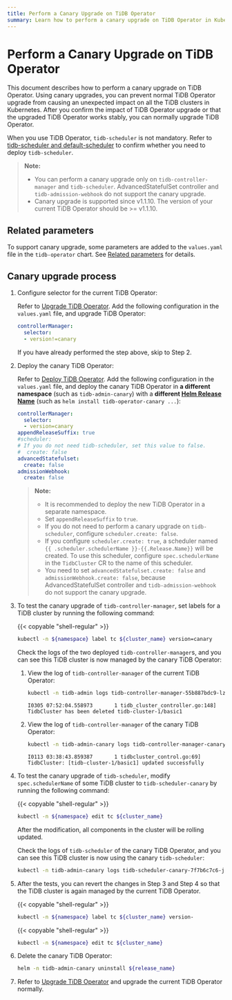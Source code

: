 ```yaml
---
title: Perform a Canary Upgrade on TiDB Operator
summary: Learn how to perform a canary upgrade on TiDB Operator in Kubernetes.
---
```


# Perform a Canary Upgrade on TiDB Operator

This document describes how to perform a canary upgrade on TiDB Operator. Using canary upgrades, you can prevent normal TiDB Operator upgrade from causing an unexpected impact on all the TiDB clusters in Kubernetes. After you confirm the impact of TiDB Operator upgrade or that the upgraded TiDB Operator works stably, you can normally upgrade TiDB Operator.

When you use TiDB Operator, `tidb-scheduler` is not mandatory. Refer to [tidb-scheduler and default-scheduler](tidb-scheduler.md#tidb-scheduler-and-default-scheduler) to confirm whether you need to deploy `tidb-scheduler`.

> **Note:**
>
> - You can perform a canary upgrade only on `tidb-controller-manager` and `tidb-scheduler`. AdvancedStatefulSet controller and `tidb-admission-webhook` do not support the canary upgrade.
> - Canary upgrade is supported since v1.1.10. The version of your current TiDB Operator should be >= v1.1.10.

## Related parameters

To support canary upgrade, some parameters are added to the `values.yaml` file in the `tidb-operator` chart. See [Related parameters](deploy-multiple-tidb-operator.md#related-parameters) for details.

## Canary upgrade process

1. Configure selector for the current TiDB Operator:

    Refer to [Upgrade TiDB Operator](upgrade-tidb-operator.md). Add the following configuration in the `values.yaml` file, and upgrade TiDB Operator:

    ```yaml
    controllerManager:
      selector:
      - version!=canary
    ```

    If you have already performed the step above, skip to Step 2.

2. Deploy the canary TiDB Operator:

    Refer to [Deploy TiDB Operator](deploy-tidb-operator.md). Add the following configuration in the `values.yaml` file, and deploy the canary TiDB Operator in **a different namespace** (such as `tidb-admin-canary`) with a **different [Helm Release Name](https://helm.sh/docs/intro/using_helm/#three-big-concepts)** (such as `helm install tidb-operator-canary ...`):

    ```yaml
    controllerManager:
      selector:
      - version=canary
    appendReleaseSuffix: true
    #scheduler:
    # If you do not need tidb-scheduler, set this value to false.
    #  create: false
    advancedStatefulset:
      create: false
    admissionWebhook:
      create: false
    ```

    > **Note:**
    >
    > * It is recommended to deploy the new TiDB Operator in a separate namespace.
    > * Set `appendReleaseSuffix` to `true`.
    > * If you do not need to perform a canary upgrade on `tidb-scheduler`, configure `scheduler.create: false`.
    > * If you configure `scheduler.create: true`, a scheduler named `{{ .scheduler.schedulerName }}-{{.Release.Name}}` will be created. To use this scheduler, configure `spec.schedulerName` in the `TidbCluster` CR to the name of this scheduler.
    > * You need to set `advancedStatefulset.create: false` and `admissionWebhook.create: false`, because AdvancedStatefulSet controller and `tidb-admission-webhook` do not support the canary upgrade.

3. To test the canary upgrade of `tidb-controller-manager`, set labels for a TiDB cluster by running the following command:

    {{< copyable "shell-regular" >}}

    ```bash
    kubectl -n ${namespace} label tc ${cluster_name} version=canary
    ```

    Check the logs of the two deployed `tidb-controller-manager`s, and you can see this TiDB cluster is now managed by the canary TiDB Operator:

    1. View the log of `tidb-controller-manager` of the current TiDB Operator:

        ```bash
        kubectl -n tidb-admin logs tidb-controller-manager-55b887bdc9-lzdwv
        ```

        ```
        I0305 07:52:04.558973       1 tidb_cluster_controller.go:148] TidbCluster has been deleted tidb-cluster-1/basic1
        ```

    2. View the log of `tidb-controller-manager` of the canary TiDB Operator:

        ```bash
        kubectl -n tidb-admin-canary logs tidb-controller-manager-canary-6dcb9bdd95-qf4qr
        ```

        ```
        I0113 03:38:43.859387       1 tidbcluster_control.go:69] TidbCluster: [tidb-cluster-1/basic1] updated successfully
        ```

4. To test the canary upgrade of `tidb-scheduler`, modify `spec.schedulerName` of some TiDB cluster to `tidb-scheduler-canary` by running the following command:

    {{< copyable "shell-regular" >}}

    ```bash
    kubectl -n ${namespace} edit tc ${cluster_name}
    ```

    After the modification, all components in the cluster will be rolling updated.

    Check the logs of `tidb-scheduler` of the canary TiDB Operator, and you can see this TiDB cluster is now using the canary `tidb-scheduler`:

    ```bash
    kubectl -n tidb-admin-canary logs tidb-scheduler-canary-7f7b6c7c6-j5p2j -c tidb-scheduler
    ```

5. After the tests, you can revert the changes in Step 3 and Step 4 so that the TiDB cluster is again managed by the current TiDB Operator.

    {{< copyable "shell-regular" >}}

    ```bash
    kubectl -n ${namespace} label tc ${cluster_name} version-
    ```

    {{< copyable "shell-regular" >}}

    ```bash
    kubectl -n ${namespace} edit tc ${cluster_name}
    ```

6. Delete the canary TiDB Operator:

    ```bash
    helm -n tidb-admin-canary uninstall ${release_name}
    ```

7. Refer to [Upgrade TiDB Operator](upgrade-tidb-operator.md) and upgrade the current TiDB Operator normally.
